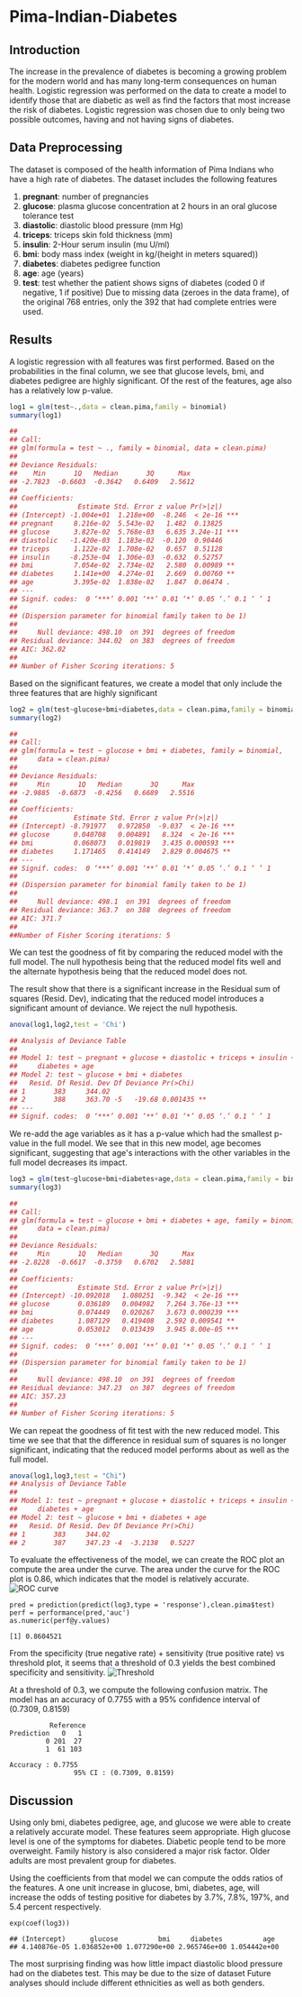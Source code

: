# Pima-Indian-Diabetes

## Introduction
The increase in the prevalence of diabetes is becoming a growing problem for the modern world and has many long-term consequences on human health. Logistic regression was performed on the data to create a model to identify those that are diabetic as well as find the factors that most increase the risk of diabetes. Logistic regression was chosen due to only being two possible outcomes, having and not having signs of diabetes.

## Data Preprocessing
The dataset is composed of the health information of Pima Indians who have a high rate of diabetes. The dataset includes the following features
  1. **pregnant**: number of pregnancies
  2. **glucose**: plasma glucose concentration at 2 hours in an oral glucose tolerance test
  3. **diastolic**: diastolic blood pressure (mm Hg)
  4. **triceps**: triceps skin fold thickness (mm)
  5. **insulin**: 2-Hour serum insulin (mu U/ml)
  6. **bmi**: body mass index (weight in kg/(height in meters squared))
  7. **diabetes**: diabetes pedigree function
  8. **age**: age (years) 
  9. **test**: test whether the patient shows signs of diabetes (coded 0 if negative, 1 if positive)
Due to missing data (zeroes in the data frame), of the original 768 entries, only the 392 that had complete entries were used.

## Results
A logistic regression with all features was first performed. Based on the probabilities in the final column, we see that glucose levels, bmi, and diabetes pedigree are highly significant. Of the rest of the features, age also has a relatively low p-value.
```r
log1 = glm(test~.,data = clean.pima,family = binomial)
summary(log1)

##
## Call:
## glm(formula = test ~ ., family = binomial, data = clean.pima)
##
## Deviance Residuals: 
##    Min       1Q   Median       3Q      Max  
## -2.7823  -0.6603  -0.3642   0.6409   2.5612  
##
## Coefficients:
##               Estimate Std. Error z value Pr(>|z|)    
## (Intercept) -1.004e+01  1.218e+00  -8.246  < 2e-16 ***
## pregnant     8.216e-02  5.543e-02   1.482  0.13825    
## glucose      3.827e-02  5.768e-03   6.635 3.24e-11 ***
## diastolic   -1.420e-03  1.183e-02  -0.120  0.90446    
## triceps      1.122e-02  1.708e-02   0.657  0.51128    
## insulin     -8.253e-04  1.306e-03  -0.632  0.52757    
## bmi          7.054e-02  2.734e-02   2.580  0.00989 ** 
## diabetes     1.141e+00  4.274e-01   2.669  0.00760 ** 
## age          3.395e-02  1.838e-02   1.847  0.06474 .  
## ---
## Signif. codes:  0 ‘***’ 0.001 ‘**’ 0.01 ‘*’ 0.05 ‘.’ 0.1 ‘ ’ 1
##
## (Dispersion parameter for binomial family taken to be 1)
##
##     Null deviance: 498.10  on 391  degrees of freedom
## Residual deviance: 344.02  on 383  degrees of freedom
## AIC: 362.02
##
## Number of Fisher Scoring iterations: 5
```
Based on the significant features, we create a model that only include the three features that are highly significant 

```r
log2 = glm(test~glucose+bmi+diabetes,data = clean.pima,family = binomial)
summary(log2)

##
## Call:
## glm(formula = test ~ glucose + bmi + diabetes, family = binomial, 
##     data = clean.pima)
## 
## Deviance Residuals: 
##     Min       1Q   Median       3Q      Max  
## -2.9885  -0.6873  -0.4256   0.6689   2.5516  
## 
## Coefficients:
##              Estimate Std. Error z value Pr(>|z|)    
## (Intercept) -8.791977   0.972850  -9.037  < 2e-16 ***
## glucose      0.040708   0.004891   8.324  < 2e-16 ***
## bmi          0.068073   0.019819   3.435 0.000593 ***
## diabetes     1.171465   0.414149   2.829 0.004675 ** 
## ---
## Signif. codes:  0 ‘***’ 0.001 ‘**’ 0.01 ‘*’ 0.05 ‘.’ 0.1 ‘ ’ 1
##
## (Dispersion parameter for binomial family taken to be 1)
##
##     Null deviance: 498.1  on 391  degrees of freedom
## Residual deviance: 363.7  on 388  degrees of freedom
## AIC: 371.7
##
##Number of Fisher Scoring iterations: 5
```
We can test the goodness of fit by comparing the reduced model with the full model. The null hypothesis being that the reduced model fits well and the alternate hypothesis being that the reduced model does not.

The result show that there is a significant increase in the Residual sum of squares (Resid. Dev), indicating that the reduced model introduces a significant amount of deviance. We reject the null hypothesis.

```r
anova(log1,log2,test = 'Chi')

## Analysis of Deviance Table
##
## Model 1: test ~ pregnant + glucose + diastolic + triceps + insulin + bmi + 
##     diabetes + age
## Model 2: test ~ glucose + bmi + diabetes
##   Resid. Df Resid. Dev Df Deviance Pr(>Chi)   
## 1       383     344.02                        
## 2       388     363.70 -5   -19.68 0.001435 **
## ---
## Signif. codes:  0 ‘***’ 0.001 ‘**’ 0.01 ‘*’ 0.05 ‘.’ 0.1 ‘ ’ 1
```

We re-add the age variables as it has a p-value which had the smallest p-value in the full model. We see that in this new model, age becomes significant, suggesting that age's interactions with the other variables in the full model decreases its impact.
```r
log3 = glm(test~glucose+bmi+diabetes+age,data = clean.pima,family = binomial)
summary(log3)

##
## Call:
## glm(formula = test ~ glucose + bmi + diabetes + age, family = binomial, 
##     data = clean.pima)
##
## Deviance Residuals: 
##     Min       1Q   Median       3Q      Max  
## -2.8228  -0.6617  -0.3759   0.6702   2.5881  
##
## Coefficients:
##               Estimate Std. Error z value Pr(>|z|)    
## (Intercept) -10.092018   1.080251  -9.342  < 2e-16 ***
## glucose       0.036189   0.004982   7.264 3.76e-13 ***
## bmi           0.074449   0.020267   3.673 0.000239 ***
## diabetes      1.087129   0.419408   2.592 0.009541 ** 
## age           0.053012   0.013439   3.945 8.00e-05 ***
## ---
## Signif. codes:  0 ‘***’ 0.001 ‘**’ 0.01 ‘*’ 0.05 ‘.’ 0.1 ‘ ’ 1
##
## (Dispersion parameter for binomial family taken to be 1)
## 
##     Null deviance: 498.10  on 391  degrees of freedom
## Residual deviance: 347.23  on 387  degrees of freedom
## AIC: 357.23
##
## Number of Fisher Scoring iterations: 5

```
We can repeat the goodness of fit test with the new reduced model. This time we see that that the difference in residual sum of squares is no longer significant, indicating that the reduced model performs about as well as the full model.
```r
anova(log1,log3,test = "Chi")
## Analysis of Deviance Table
##
## Model 1: test ~ pregnant + glucose + diastolic + triceps + insulin + bmi + 
##     diabetes + age
## Model 2: test ~ glucose + bmi + diabetes + age
##   Resid. Df Resid. Dev Df Deviance Pr(>Chi)
## 1       383     344.02                     
## 2       387     347.23 -4  -3.2138   0.5227
```
To evaluate the effectiveness of the model, we can create the ROC plot an compute the area under the curve.  The area under the curve for the ROC plot is 0.86, which indicates that the model is relatively accurate. 
![ROC curve](https://github.com/oceanliu2018/Pima-Indian-Diabetes/blob/master/ROC.png)
```
pred = prediction(predict(log3,type = 'response'),clean.pima$test)
perf = performance(pred,'auc')
as.numeric(perf@y.values)

[1] 0.8604521
```
From the specificity (true negative rate) + sensitivity (true positive rate) vs threshold plot, it seems that a threshold of 0.3 yields the best combined specificity and sensitivity.
![Threshold](https://github.com/oceanliu2018/Pima-Indian-Diabetes/blob/master/Threshold.png)


At a threshold of 0.3, we compute the following confusion matrix. The model has an accuracy of 0.7755 with a 95% confidence interval of (0.7309, 0.8159) 
```
          Reference
Prediction   0   1
         0 201  27
         1  61 103

Accuracy : 0.7755          
                95% CI : (0.7309, 0.8159)
```
## Discussion
Using only bmi, diabetes pedigree, age, and glucose we were able to create a relatively accurate model. These features seem appropriate. High glucose level is one of the symptoms for diabetes. Diabetic people tend to be more overweight. Family history is also considered a major risk factor. Older adults are most prevalent group for diabetes.

Using the coefficients from that model we can compute the odds ratios of the features. A one unit increase in glucose, bmi, diabetes, age, will increase the odds of testing positive for diabetes by 3.7%, 7.8%, 197%, and 5.4 percent respectively. 
```
exp(coef(log3))

## (Intercept)      glucose          bmi     diabetes          age 
## 4.140876e-05 1.036852e+00 1.077290e+00 2.965746e+00 1.054442e+00 
```
The most surprising finding was how little impact diastolic blood pressure had on the diabetes test. This may be due to the size of dataset
Future analyses should include different ethnicities as well as both genders.
